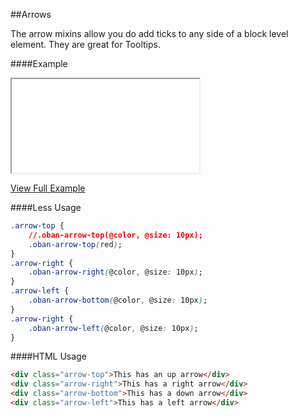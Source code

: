 ##Arrows

The arrow mixins allow you do add ticks to any side of a block level element.  They are great for Tooltips.

####Example

<iframe class="embed" src="examples/arrows.html"></iframe>

[View Full Example](examples/arrows.html)

####Less Usage

```css
.arrow-top {
	//.oban-arrow-top(@color, @size: 10px);
	.oban-arrow-top(red);
}
.arrow-right {
	.oban-arrow-right(@color, @size: 10px);
}
.arrow-left {
	.oban-arrow-bottom(@color, @size: 10px);
}
.arrow-right {
	.oban-arrow-left(@color, @size: 10px);
}
```

####HTML Usage

```html
<div class="arrow-top">This has an up arrow</div>
<div class="arrow-right">This has a right arrow</div>
<div class="arrow-bottom">This has a down arrow</div>
<div class="arrow-left">This has a left arrow</div>
```
